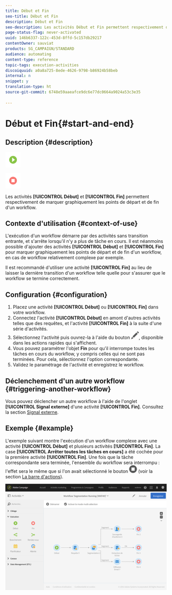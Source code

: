 ```yaml
---
title: Début et Fin
seo-title: Début et Fin
description: Début et Fin
seo-description: Les activités Début et Fin permettent respectivement de marquer graphiquement les points de départ et de fin d'un workflow.
page-status-flag: never-activated
uuid: 146b6337-122c-453d-8ffd-5c157db29217
contentOwner: sauviat
products: SG_CAMPAIGN/STANDARD
audience: automating
content-type: reference
topic-tags: execution-activities
discoiquuid: a0a8a725-8ede-4626-9798-b86924b58beb
internal: n
snippet: y
translation-type: ht
source-git-commit: 6748e59aaeafce9dc6e77dc0664a9024a53c3e35

---
```



# Début et Fin{#start-and-end}

## Description {#description}

![](assets/start.png)

![](assets/end.png)

Les activités **[!UICONTROL Début]** et **[!UICONTROL Fin]** permettent respectivement de marquer graphiquement les points de départ et de fin d'un workflow.

## Contexte d'utilisation {#context-of-use}

L'exécution d'un workflow démarre par des activités sans transition entrante, et s'arrête lorsqu'il n'y a plus de tâche en cours. Il est néanmoins possible d'ajouter des activités **[!UICONTROL Début]** et **[!UICONTROL Fin]** pour marquer graphiquement les points de départ et de fin d'un workflow, en cas de workflow relativement complexe par exemple.

Il est recommandé d'utiliser une activité **[!UICONTROL Fin]** au lieu de laisser la dernière transition d'un workflow telle quelle pour s'assurer que le workflow se termine correctement.

## Configuration {#configuration}

1. Placez une activité **[!UICONTROL Début]** ou **[!UICONTROL Fin]** dans votre workflow.
1. Connectez l'activité **[!UICONTROL Début]** en amont d'autres activités telles que des requêtes, et l'activité **[!UICONTROL Fin]** à la suite d'une série d'activités.
1. Sélectionnez l'activité puis ouvrez-la à l'aide du bouton ![](assets/edit_darkgrey-24px.png), disponible dans les actions rapides qui s'affichent.
1. Vous pouvez paramétrer l'objet **Fin** pour qu'il interrompe toutes les tâches en cours du workflow, y compris celles qui ne sont pas terminées. Pour cela, sélectionnez l'option correspondante.
1. Validez le paramétrage de l'activité et enregistrez le workflow.

## Déclenchement d'un autre workflow    {#triggering-another-workflow}

Vous pouvez déclencher un autre workflow à l'aide de l'onglet **[!UICONTROL Signal externe]** d'une activité **[!UICONTROL Fin]**. Consultez la section [Signal externe](../../automating/using/external-signal.md).

## Exemple {#example}

L'exemple suivant montre l'exécution d'un workflow complexe avec une activité **[!UICONTROL Début]** et plusieurs activités **[!UICONTROL Fin]**. La case **[!UICONTROL Arrêter toutes les tâches en cours]** a été cochée pour la première activité **[!UICONTROL Fin]**. Une fois que la tâche correspondante sera terminée, l'ensemble du workflow sera interrompu : l'effet sera le même que si l'on avait sélectionné le bouton ![](assets/stop_darkgrey-24px.png) (voir la section [La barre d'actions](../../automating/using/workflow-interface.md#action-bar)).

![](assets/wkf_start_end_example.png)

